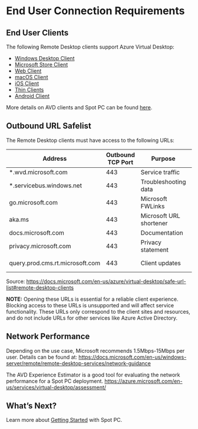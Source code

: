 <meta name="robots" content="noindex">

# End User Connection Requirements

## End User Clients
The following Remote Desktop clients support Azure Virtual Desktop:

* [Windows Desktop Client](https://docs.microsoft.com/en-us/azure/virtual-desktop/user-documentation/connect-windows-7-10)
* [Microsoft Store Client](https://docs.microsoft.com/en-us/azure/virtual-desktop/user-documentation/connect-microsoft-store)
* [Web Client](https://docs.microsoft.com/en-us/azure/virtual-desktop/user-documentation/connect-web)
* [macOS Client](https://docs.microsoft.com/en-us/azure/virtual-desktop/user-documentation/connect-macos)
* [iOS Client](https://docs.microsoft.com/en-us/azure/virtual-desktop/user-documentation/connect-ios)
* [Thin Clients](https://docs.microsoft.com/en-us/azure/virtual-desktop/user-documentation/linux-overview)
* [Android Client](https://docs.microsoft.com/en-us/azure/virtual-desktop/user-documentation/connect-android)

More details on AVD clients and Spot PC can be found [here](spot-pc/tutorials/connect-to-desktop).

## Outbound URL Safelist
The Remote Desktop clients must have access to the following URLs:

| Address                         | Outbound TCP Port | Purpose                 | Client(s)       |
| ------------------------------- | ----------------- | ----------------------- | --------------- |
| *.wvd.microsoft.com             | 443               | Service traffic	        | All             |
| *.servicebus.windows.net	      | 443               | Troubleshooting data    | All             |
| go.microsoft.com                | 443               | Microsoft FWLinks     	| All             |
| aka.ms                          | 443               | Microsoft URL shortener	| All             |
| docs.microsoft.com              | 443               | Documentation	          | All             |
| privacy.microsoft.com	          | 443               | Privacy statement	      | All             |
| query.prod.cms.rt.microsoft.com	| 443               | Client updates          | Windows Desktop |

Source: https://docs.microsoft.com/en-us/azure/virtual-desktop/safe-url-list#remote-desktop-clients

**NOTE:** Opening these URLs is essential for a reliable client experience. Blocking access to these URLs is unsupported and will affect service functionality. These URLs only correspond to the client sites and resources, and do not include URLs for other services like Azure Active Directory.

## Network Performance
Depending on the use case, Microsoft recommends 1.5Mbps-15Mbps per user. Details can be found at: https://docs.microsoft.com/en-us/windows-server/remote/remote-desktop-services/network-guidance

The AVD Experience Estimator is a good tool for evaluating the network performance for a Spot PC deployment. https://azure.microsoft.com/en-us/services/virtual-desktop/assessment/

## What’s Next?

Learn more about [Getting Started](spot-pc/getting-started/) with Spot PC.
